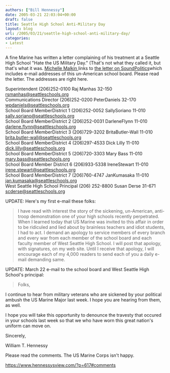 ```yaml
---
authors: ["Bill Hennessy"]
date: 2005-03-21 22:03:04+00:00
draft: false
title: Seattle High School Anti-Military Day
layout: blog
url: /2005/03/21/seattle-high-school-anti-military-day/
categories:
- Latest
---
```


A fine Marine has written a letter complaining of his treatment at a Seattle High School "Hate the US Military Day." (That's not what they called it, but that's what it was. [Michelle Malkin ](https://michellemalkin.com/archives/001821.htm)links to [the letter on SoundPolitics](https://www.soundpolitics.com/archives/004019.html)which includes e-mail addresses of this un-American school board. Please read the letter. The addresses are right here.   
  
Superintendent (206)252-0100 Raj Manhas 32-150 [rsmanhas@seattleschools.org](mailto:rsmanhas@seattleschools.org)  
Communications Director (206)252-0200 PeterDaniels 32-170 [wpdaniels@seattleschools.org](mailto:wpdaniels@seattleschools.org)  
School Board MemberDistrict 1 (206)252-0052 SallySoriano 11-010 [sally.soriano@seattleschools.org](mailto:sally.soriano@seattleschools.org)   
School Board MemberDistrict 2 (206)252-0031 DarleneFlynn 11-010 [darlene.flynn@seattleschools.org](mailto:darlene.flynn@seattleschools.org)   
School Board MemberDistrict 3 (206)729-3202 BritaButler-Wall 11-010 [brita.butler-wall@seattleschools.org](mailto:brita.butler-wall@seattleschools.org)   
School Board MemberDistrict 4 (206)297-4533 Dick Lilly 11-010 [dick.lilly@seattleschools.org](mailto:dick.lilly@seattleschools.org)   
School Board MemberDistrict 5 (206)720-3303 Mary Bass 11-010 [mary.bass@seattleschools.org](mailto:mary.bass@seattleschools.org)   
School Board Member District 6 (206)933-5338 IreneStewart 11-010 [irene.stewart@seattleschools.org](mailto:irene.stewart@seattleschools.org)   
School Board MemberDistrict 7 (206)760-4747 JanKumasaka 11-010 [jan.kumasaka@seattleschools.org](mailto:jan.kumasaka@seattleschools.org)   
West Seattle High School Principal (206) 252-8800 Susan Derse 31-671 [scderse@seattleschools.org](mailto:scderse@seattleschools.org)   
  
UPDATE: Here's my first e-mail these folks:


> I have read with interest the story of the sickening, un-American, anti-troop demonstration one of your high schools recently perpetrated. When I learned today that US Marine was invited to this affair in order to be ridiculed and lied about by brainless teachers and idiot students, I had to act. I demand an apology to service members of every branch and every war from each member of the school board and each faculty member of West Seattle High School. I will post that apology, with signatures, on my web site. Until I receive that apology, I will encourage each of my 4,000 readers to send each of you a daily e-mail demanding same.



UPDATE:  March 22 e-mail to the school board and West Seattle High School's principal:



> Folks,

I continue to hear from military veterans who are sickened by your political ambush the US Marine Major last week.  I hope you are hearing from them, as well.

I hope you will take this opportunity to denounce the travesty that occured in your schools last week so that we who have worn this great nation's uniform can move on.

Sincerely,

William T. Hennessy



Please read the comments.  The US Marine Corps isn't happy.

https://www.hennessysview.com/?p=617#comments
